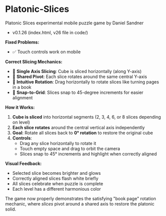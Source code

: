 # Platonic-Slices
Platonic Slices experimental mobile puzzle game by Daniel Sandner

- v0.1.26 (index.html, v26 file in code/)

**Fixed Problems:**
- ✅ Touch controls work on mobile

**Correct Slicing Mechanics:**
- 🔄 **Single Axis Slicing**: Cube is sliced horizontally (along Y-axis)
- 🔄 **Shared Pivot**: Each slice rotates around the same central Y-axis
- 🔄 **Intuitive Rotation**: Drag horizontally to rotate slices like turning pages in a book
- 🔄 **Snap-to-Grid**: Slices snap to 45-degree increments for easier alignment

**How it Works:**
1. **Cube is sliced** into horizontal segments (2, 3, 4, 6, or 8 slices depending on level)
2. **Each slice rotates** around the central vertical axis independently
3. **Goal**: Rotate all slices back to **0° rotation** to restore the original cube
4. **Controls**: 
   - Drag any slice horizontally to rotate it
   - Touch empty space and drag to orbit the camera
   - Slices snap to 45° increments and highlight when correctly aligned

**Visual Feedback:**
- Selected slice becomes brighter and glows
- Correctly aligned slices flash white briefly
- All slices celebrate when puzzle is complete
- Each level has a different harmonious color

The game now properly demonstrates the satisfying "book page" rotation mechanic, where *slices* pivot around a shared axis to restore the platonic solid.
